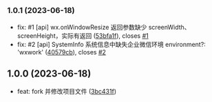 ## <small>1.0.1 (2023-06-18)</small>

* fix: #1 [api] wx.onWindowResize 返回参数缺少 screenWidth、screenHeight，实际有返回 ([53bfa1f](https://github.com/xiaweiss/vite-plugin-ali-oss/commit/53bfa1f)), closes [#1](https://github.com/xiaweiss/vite-plugin-ali-oss/issues/1)
* fix: #2 [api] SystemInfo 系统信息中缺失企业微信环境 environment?: 'wxwork' ([40579cb](https://github.com/xiaweiss/vite-plugin-ali-oss/commit/40579cb)), closes [#2](https://github.com/xiaweiss/vite-plugin-ali-oss/issues/2)

## 1.0.0 (2023-06-18)

* feat: fork 并修改项目文件 ([3bc431f](https://github.com/xiaweiss/vite-plugin-ali-oss/commit/3bc431f))
